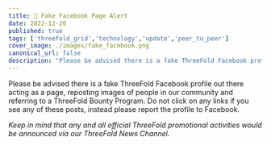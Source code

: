 ```yaml
---
title: 🥸 Fake Facebook Page Alert
date: 2022-12-20
published: true
tags: ['threefold_grid','technology','update','peer_to_peer']
cover_image: ./images/fake_facebook.png
canonical_url: false
description: "Please be advised there is a fake ThreeFold Facebook profile out there acting as a page, reposting images of people in our community and referring to a ThreeFold Bounty Program."
---
```

 
Please be advised there is a fake ThreeFold Facebook profile out there acting as a page, reposting images of people in our community and referring to a ThreeFold Bounty Program. Do not click on any links if you see any of these posts, instead please report the profile to Facebook.
 
_Keep in mind that any and all official ThreeFold promotional activities would be announced via our ThreeFold News Channel._